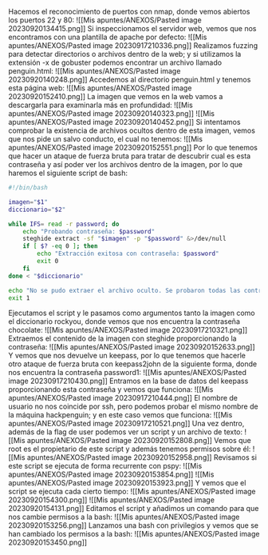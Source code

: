 Hacemos el reconocimiento de puertos con nmap, donde vemos abiertos los puertos 22 y 80:
![[Mis apuntes/ANEXOS/Pasted image 20230920134415.png]]
Si inspeccionamos el servidor web, vemos que nos encontramos con una plantilla de apache por defecto:
![[Mis apuntes/ANEXOS/Pasted image 20230917210336.png]]
Realizamos fuzzing para detectar directorios o archivos dentro de la web; y si utilizamos la extensión -x de gobuster podemos encontrar un archivo llamado penguin.html:
![[Mis apuntes/ANEXOS/Pasted image 20230920140248.png]]
Accedemos al directorio penguin.html y tenemos esta página web:
![[Mis apuntes/ANEXOS/Pasted image 20230920152410.png]]
La imagen que vemos en la web vamos a descargarla para examinarla más en profundidad:
![[Mis apuntes/ANEXOS/Pasted image 20230920140323.png]]
![[Mis apuntes/ANEXOS/Pasted image 20230920140452.png]]
Si intentamos comprobar la existencia de archivos ocultos dentro de esta imagen, vemos que nos pide un salvo conducto, el cual no tenemos:
![[Mis apuntes/ANEXOS/Pasted image 20230920152551.png]]
Por lo que tenemos que hacer un ataque de fuerza bruta para tratar de descubrir cual es esta contraseña y así poder ver los archivos dentro de la imagen, por lo que haremos el siguiente script de bash:
```bash
#!/bin/bash

imagen="$1"
diccionario="$2"

while IFS= read -r password; do
    echo "Probando contraseña: $password"
    steghide extract -sf "$imagen" -p "$password" &>/dev/null
    if [ $? -eq 0 ]; then
        echo "Extracción exitosa con contraseña: $password"
        exit 0
    fi
done < "$diccionario"

echo "No se pudo extraer el archivo oculto. Se probaron todas las contraseñas."
exit 1
```
Ejecutamos el script y le pasamos como argumentos tanto la imagen como el diccionario rockyou, donde vemos que nos encuentra la contraseña chocolate:
![[Mis apuntes/ANEXOS/Pasted image 20230917210321.png]]
Extraemos el contenido de la imagen con steghide proporcionando la contraseña:
![[Mis apuntes/ANEXOS/Pasted image 20230920152633.png]]
Y vemos que nos devuelve un keepass, por lo que tenemos que hacerle otro ataque de fuerza bruta con keepass2john de la siguiente forma, donde nos encuentra la contraseña password1:
![[Mis apuntes/ANEXOS/Pasted image 20230917210430.png]]
Entramos en la base de datos del keepass proporcionando esta contraseña y vemos que funciona:
![[Mis apuntes/ANEXOS/Pasted image 20230917210444.png]]
El nombre de usuario no nos coincide por ssh, pero podemos probar el mismo nombre de la máquina hackpenguin; y en este caso vemos que funciona:
![[Mis apuntes/ANEXOS/Pasted image 20230917210521.png]]
Una vez dentro, además de la flag de user podemos ver un script y un archivo de texto:
![[Mis apuntes/ANEXOS/Pasted image 20230920152808.png]]
Vemos que root es el propietario de este script y además tenemos permisos sobre él:
![[Mis apuntes/ANEXOS/Pasted image 20230920152958.png]]
Revisamos si este script se ejecuta de forma recurrente con pspy:
![[Mis apuntes/ANEXOS/Pasted image 20230920153854.png]]
![[Mis apuntes/ANEXOS/Pasted image 20230920153923.png]]
Y vemos que el script se ejecuta cada cierto tiempo:
![[Mis apuntes/ANEXOS/Pasted image 20230920154300.png]]
![[Mis apuntes/ANEXOS/Pasted image 20230920154131.png]]
Editamos el script y añadimos un comando para que nos cambie permisos a la bash:
![[Mis apuntes/ANEXOS/Pasted image 20230920153256.png]]
Lanzamos una bash con privilegios y vemos que se han cambiado los permisos a la bash:
![[Mis apuntes/ANEXOS/Pasted image 20230920153450.png]]


